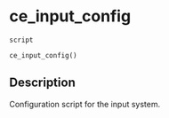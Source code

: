# ce_input_config
`script`
```gml
ce_input_config()
```

## Description
Configuration script for the input system.